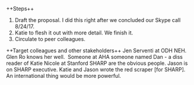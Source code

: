 ++Steps++

1. Draft the proposal. I did this right after we concluded our Skype call 8/24/17. 
1. Katie to flesh it out with more detail. We finish it. 
1. Circulate to peer colleagues.

++Target colleagues and other stakeholders++
Jen Serventi at ODH NEH. Glen Ro knows her well. 
Someone at AHA
someone named Dan - a diss reader of Katie
Nicole at Stanford
SHARP are the obvious people. Jason is on SHARP executive. Katie and Jason wrote the red scraper [for SHARP]. 
An international thing would be more powerful. 
